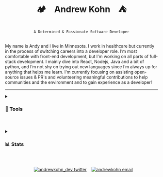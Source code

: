 <div>
   <h1 align="center">🏕️&nbsp;&nbsp;&nbsp;&nbsp;Andrew Kohn&nbsp;&nbsp;&nbsp;&nbsp;⛺</h1>
</div>

<br/>
<div align="center">
  <code>A Determined & Passionate Software Developer</code>
</div>
<br/>

My name is Andy and I live in Minnesota. I work in healthcare but currently in the process of switching careers into a developer role. I’m most comfortable with front-end development, but I'm working on all parts of full-stack development. I mainly dive into React, Nodejs, Java and a bit of python, and I’m not shy on trying out new languages since I’m always up for anything that helps me learn. I'm currently focusing on assisting open-source issues & PR's and volunteering meaningful contributions to help communities and the environment and to gain experience as a developer!


---

<details>
  <summary><h3>🧰 Tools</h3></summary>
  <br/>
  <dl>
    <dd>
      <dl>
        <dd>
          &nbsp;&nbsp;
          <code><img height="36px" src="https://raw.githubusercontent.com/devicons/devicon/master/icons/html5/html5-original.svg" alt="html5 icon" /></code>
          &nbsp;
          <code><img height="36px" src="https://raw.githubusercontent.com/devicons/devicon/master/icons/css3/css3-original.svg" alt="css3 icon" /></code>
          &nbsp;
          <code><img height="36px" src="https://raw.githubusercontent.com/devicons/devicon/master/icons/javascript/javascript-original.svg" alt="javascript icon" /></code>
          &nbsp;
          <code><img height="36px" src="https://raw.githubusercontent.com/devicons/devicon/master/icons/c/c-original.svg" alt="c icon" /></code>
          <br/><br/>
          &nbsp;&nbsp;
          <code><img height="36px" src="https://raw.githubusercontent.com/devicons/devicon/master/icons/mysql/mysql-original.svg" alt="mysql icon" /></code>
          &nbsp;
          <code><img height="36px" src="https://raw.githubusercontent.com/devicons/devicon/master/icons/typescript/typescript-original.svg" alt="typescript icon" /></code>
          &nbsp;
          <code><img height="36px" src="https://raw.githubusercontent.com/devicons/devicon/master/icons/react/react-original.svg" alt="react icon" /></code>
          &nbsp;
          <code><img height="36px" src="https://raw.githubusercontent.com/devicons/devicon/master/icons/java/java-original.svg" alt="java icon" /></code>
          <br/><br/>
          &nbsp;&nbsp;
          <code><img height="36px" src="https://cdn.jsdelivr.net/npm/simple-icons@3.12.2/icons/kotlin.svg" alt="kotlin icon"></code>
          &nbsp;
          <code><img height="36px" src="https://raw.githubusercontent.com/devicons/devicon/master/icons/git/git-original.svg" alt="git icon" /></code>
          &nbsp;
          <code><img height="36px" src="https://raw.githubusercontent.com/devicons/devicon/master/icons/sass/sass-original.svg" alt="sass icon" /></code>
          &nbsp;
          <code><img height="36px" src="https://raw.githubusercontent.com/devicons/devicon/master/icons/nodejs/nodejs-original.svg" alt="node.js icon" /></code>
          <br/><br/>
          &nbsp;&nbsp; <code><img height="36px" src="https://cdn.jsdelivr.net/npm/simple-icons@3.12.2/icons/redux.svg" alt="redux icon" /></code>
          &nbsp;
          <code><img height="36px" src="https://raw.githubusercontent.com/devicons/devicon/master/icons/python/python-original.svg" alt="python icon" /></code>
          &nbsp;
          <code><img height="36px" src="https://cdn.jsdelivr.net/npm/simple-icons@3.12.2/icons/mongodb.svg" alt="mongo.db icon" /></code>
        </dd>
      </dl>
    </dd>
  </dl>
  <br/>
</details>

#

<details>
  <summary><h3>📊 Stats</h3></summary>
  <br/>
  <div align="center">
    <img src="https://github-readme-streak-stats.herokuapp.com/?user=andrewkohn&theme=tokyonight&hide_border=false" />
    <img src="https://github-readme-stats.vercel.app/api?username=andrewkohn&theme=tokyonight&show_icons=true&hide_border=false&count_private=true" />
  </div>
  <br/><br/>
  <div align="center">
    <img alt="github statcard" src="https://github-readme-stats.vercel.app/api/top-langs/?username=andrewkohn&theme=tokyonight&show_icons=true&hide_border=false" />
  </div>

</details>

#
<!-- 
<details>
  <summary><h3>👨‍💻 My Coding Journey</h3></summary>
  [TODO] finish later
</details>
 -->
#

<div align="center">&nbsp;&nbsp;
<a href="https://twitter.com/kohnandrew_dev" target="blank"><img align="center" src="https://raw.githubusercontent.com/rahuldkjain/github-profile-readme-generator/master/src/images/icons/Social/twitter.svg" alt="andrewkohn_dev twitter" height="30" width="40" /></a>
&nbsp;&nbsp;
<a href="mailto: contact@kohnandrew.com" target="blank"><img align="center" src="https://cdn-icons-png.flaticon.com/512/552/552486.png" alt="andrewkohn email" height="30" width="30" /></a></div>
